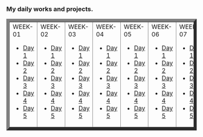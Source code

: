 ### My daily works and projects.

<table border="8" cellspacing="10"  align="center">
<tr>
<td>
WEEK-01

<ul>
<li><a href="https://github.com/greenfox-academy/S7ubbHuN/tree/master/week-01/day-1">Day 1</a></li>
<li><a href="https://github.com/greenfox-academy/S7ubbHuN/tree/master/week-01/day-2">Day 2</a></li>
<li><a href="https://github.com/greenfox-academy/S7ubbHuN/tree/master/week-01/day-3">Day 3</a></li>
<li><a href="https://github.com/greenfox-academy/S7ubbHuN/tree/master/week-01/day-4">Day 4</a></li>
<li><a href="https://github.com/greenfox-academy/S7ubbHuN/tree/master/week-01/day-5">Day 5</a></li>
</ul>

</td>

<td>
WEEK-02

<ul>
<li><a href="https://github.com/greenfox-academy/S7ubbHuN/tree/master/week-02/day-1">Day 1</a></li>
<li><a href="https://github.com/greenfox-academy/S7ubbHuN/tree/master/week-02/day-2">Day 2</a></li>
<li><a href="https://github.com/greenfox-academy/S7ubbHuN/tree/master/week-02/day-3">Day 3</a></li>
<li><a href="https://github.com/greenfox-academy/S7ubbHuN/tree/master/week-02/day-4">Day 4</a></li>
<li><a href="https://github.com/greenfox-academy/S7ubbHuN/tree/master/week-02/day-5">Day 5</a></li>
</ul>

</td>

<td>
WEEK-03

<ul>
<li><a href="https://github.com/greenfox-academy/S7ubbHuN/tree/master/week-03/day-1">Day 1</a></li>
<li><a href="https://github.com/greenfox-academy/S7ubbHuN/tree/master/week-03/day-2">Day 2</a></li>
<li><a href="https://github.com/greenfox-academy/S7ubbHuN/tree/master/week-03/day-3">Day 3</a></li>
<li><a href="https://github.com/greenfox-academy/S7ubbHuN/tree/master/week-03/day-4">Day 4</a></li>
<li><a href="https://github.com/greenfox-academy/S7ubbHuN/tree/master/week-03/day-5">Day 5</a></li>
</ul>

</td>

<td>
WEEK-04

<ul>
<li><a href="https://github.com/greenfox-academy/S7ubbHuN/tree/master/week-04/day-1">Day 1</a></li>
<li><a href="https://github.com/greenfox-academy/S7ubbHuN/tree/master/week-04/day-2">Day 2</a></li>
<li><a href="https://github.com/greenfox-academy/S7ubbHuN/tree/master/week-04/day-3">Day 3</a></li>
<li><a href="https://github.com/greenfox-academy/S7ubbHuN/tree/master/week-04/day-4">Day 4</a></li>
<li><a href="https://github.com/greenfox-academy/S7ubbHuN/tree/master/week-04/day-5">Day 5</a></li>
</ul>

</td>

<td>
WEEK-05

<ul>
<li><a href="https://github.com/greenfox-academy/S7ubbHuN/tree/master/week-05/day-1">Day 1</a></li>
<li><a href="https://github.com/greenfox-academy/S7ubbHuN/tree/master/week-05/day-2">Day 2</a></li>
<li><a href="https://github.com/greenfox-academy/S7ubbHuN/tree/master/week-05/day-3">Day 3</a></li>
<li><a href="https://github.com/greenfox-academy/S7ubbHuN/tree/master/week-05/day-4">Day 4</a></li>
<li><a href="https://github.com/greenfox-academy/S7ubbHuN/tree/master/week-05/day-5">Day 5</a></li>
</ul>

</td>

<td>
WEEK-06

<ul>
<li><a href="https://github.com/greenfox-academy/S7ubbHuN/tree/master/week-06/day-1">Day 1</a></li>
<li><a href="https://github.com/greenfox-academy/S7ubbHuN/tree/master/week-06/day-2">Day 2</a></li>
<li><a href="https://github.com/greenfox-academy/S7ubbHuN/tree/master/week-06/day-3">Day 3</a></li>
<li><a href="https://github.com/greenfox-academy/S7ubbHuN/tree/master/week-06/day-4">Day 4</a></li>
<li><a href="https://github.com/greenfox-academy/S7ubbHuN/tree/master/week-06/day-5">Day 5</a></li>
</ul>

</td>

<td>
WEEK-07

<ul>
<li><a href="https://github.com/greenfox-academy/S7ubbHuN/tree/master/week-07/day-1">Day 1</a></li>
<li><a href="https://github.com/greenfox-academy/S7ubbHuN/tree/master/week-07/day-2">Day 2</a></li>
<li><a href="https://github.com/greenfox-academy/S7ubbHuN/tree/master/week-07/day-3">Day 3</a></li>
<li><a href="https://github.com/greenfox-academy/S7ubbHuN/tree/master/week-07/day-4">Day 4</a></li>
<li><a href="https://github.com/greenfox-academy/S7ubbHuN/tree/master/week-07/day-5">Day 5</a></li>
</ul>

</td>

<td>
WEEK-08 - WEEK-11 (STM Projects)

<ul>
<li><a href="https://github.com/greenfox-academy/S7ubbHuN/tree/master/STM32Cube_FW_F7_V1.8.0/Projects/STM32746G-Discovery/GreenFox">Projects</a></li>
</ul>
